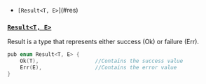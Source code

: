 - `[Result<T, E>`](#res)

<a name=res></a>
### [`Result<T, E>`](https://doc.rust-lang.org/std/result/enum.Result.html#variant.Ok)
Result is a type that represents either success (Ok) or failure (Err).
```c
pub enum Result<T, E> {
    Ok(T),                  //Contains the success value
    Err(E),                 //Contains the error value
}
```

